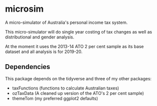 # microsim

A micro-simulator of Australia's personal income tax system.

This micro-simulator will do single year costing of tax changes as well as distributional and gender analysis.

At the moment it uses the 2013-14 ATO 2 per cent sample as its base dataset and all analysis is for 2019-20.

## Dependencies

This package depends on the tidyverse and three of my other packages:

* taxFunctions (functions to calculate Australian taxes)
* ozTaxData (A cleaned up version of the ATO's 2 per cent sample)
* themeTom (my preferred ggplot2 defaults)
